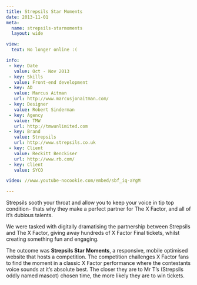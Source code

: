 ```yaml
---
title: Strepsils Star Moments
date: 2013-11-01
meta:
  name: strepsils-starmoments
  layout: wide

view:
  text: No longer online :(

info:
 - key: Date
   value: Oct - Nov 2013
 - key: Skills
   value: Front-end development
 - key: AD
   value: Marcus Aitman
   url: http://www.marcusjonaitman.com/
 - key: Designer
   value: Robert Sinderman
 - key: Agency
   value: TMW
   url: http://tmwunlimited.com
 - key: Brand
   value: Strepsils
   url: http://www.strepsils.co.uk
 - key: Client
   value: Reckitt Benckiser
   url: http://www.rb.com/
 - key: Client
   value: SYCO

video: //www.youtube-nocookie.com/embed/sbf_iq-aYgM

---
```

Strepsils sooth your throat and allow you to keep your voice in tip top condition- thats why they make a perfect partner for The X Factor, and all of it’s dubious talents.

We were tasked with digitally dramatising the partnership between Strepsils and The X Factor, giving away hundreds of X Factor Final tickets, whilst creating something fun and engaging.

The outcome was **Strepsils Star Moments**, a responsive, mobile optimised website that hosts a competition. The competition challenges X Factor fans to find the moment in a classic X Factor performance where the contestants voice sounds at it’s absolute best. The closer they are to Mr T’s (Strepsils oddly named mascot) chosen time, the more likely they are to win tickets.
